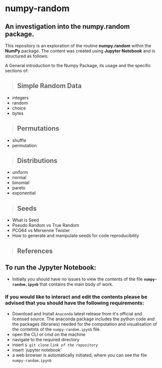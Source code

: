 # numpy-random
## An investigation into the numpy.random package.
This repository is an exploration of the routine **numpy.random** within the **NumPy** package. 
The content was created using **Jupyter Notebook** and is structured as follows:

A General introduction to the Numpy Package, its usage and the specific sections of:

> ## Simple Random Data
- integers
- random
- choice
- bytes

> ## Permutations
- shuffle
- permutation

> ## Distributions
- uniform
- normal
- binomial
- pareto
- exponential

> ## Seeds
-  What is Seed
- Pseudo Random vs True Random
- PCG64 vs Mersenne Twister
- How to generate and manipulate seeds for code reproducibility


> ## References

## To run the Jypyter Notebook:
- Initially  you should have no issues to view the contents of the file **`numpy-random.ipynb`** that contains the main body of work.

### If you would like to interact and edit the contents please be advised that you should have the following requirements:

- Download and Install `Anaconda` latest release from it's official and licensed source.
The anaconda package includes the python code and the packages (libraries) needed for the computation and visualisation of the contetnts of the `numpy-random.ipynb` file.
- open the CLI or cmd on the machine
- navigate to the required directory 
- insert `$ git clone` _`link of the repository`_
- insert `jupyter notebook'
- a web browser is automatically initiated, where you can see the file `numpy-random.ipynb`


